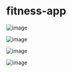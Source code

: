 # fitness-app


![image](https://user-images.githubusercontent.com/38770396/116647349-2be64380-a92f-11eb-83bb-9e24ca8875ed.png)


![image](https://user-images.githubusercontent.com/38770396/116647500-9303f800-a92f-11eb-91a4-edfe87d08aa9.png)


![image](https://user-images.githubusercontent.com/38770396/116647535-a616c800-a92f-11eb-86cf-3686fbf838cf.png)


![image](https://user-images.githubusercontent.com/38770396/116647826-643a5180-a930-11eb-8b15-3369c748a701.png)
